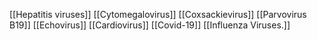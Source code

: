 [[Hepatitis viruses]]
[[Cytomegalovirus]]
[[Coxsackievirus]]
[[Parvovirus B19]]
[[Echovirus]]
[[Cardiovirus]]
[[Covid-19]]
[[Influenza Viruses.]]
